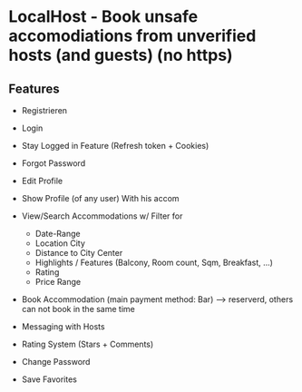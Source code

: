 # LocalHost - Book unsafe accomodiations from unverified hosts (and guests) (no https)

## Features

- Registrieren
- Login
- Stay Logged in Feature (Refresh token + Cookies)
- Forgot Password
- Edit Profile
- Show Profile (of any user)
  With his accom
- View/Search Accommodations w/ Filter for
  - Date-Range
  - Location City
  - Distance to City Center
  - Highlights / Features (Balcony, Room count, Sqm, Breakfast, ...)
  - Rating
  - Price Range
- Book Accommodation (main payment method: Bar)
  --> reserverd, others can not book in the same time

- Messaging with Hosts
- Rating System (Stars + Comments)

- Change Password
- Save Favorites
